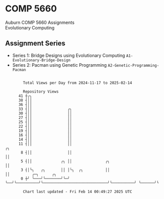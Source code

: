 # COMP 5660
Auburn COMP 5660 Assignments  
Evolutionary Computing

## Assignment Series
- Series 1: Bridge Designs using Evolutionary Computing `A1-Evolutionary-Bridge-Design`
- Series 2: Pacman using Genetic Programming `A2-Genetic-Programming-Pacman`

```

        Total Views per Day from 2024-11-17 to 2025-02-14

        Repository Views
      41 ┼╭╮
      38 ┤││
      36 ┤││
      33 ┤││                ╭╮
      30 ┤││                ││
      27 ┤││                ││
      25 ┤││                ││
      22 ┤││                ││
      19 ┤││                ││
      16 ┤││                ││
      14 ┤││                ││
      11 ┤││                ││                                              ╭╮
       8 ┤││                ││                                              ││
       5 ┤││             ╭╮ ││               ╭╮                             ││
       3 ┤│╰╮   ╭╮       ││ │╰╮  ╭╮          ││                             ││          ╭─╮      ╭╮
       0 ┼╯ ╰───╯╰───────╯╰─╯ ╰──╯╰──────────╯╰─────────────────────────────╯╰──────────╯ ╰──────╯╰

        Chart last updated - Fri Feb 14 00:49:27 2025 UTC
        
```
